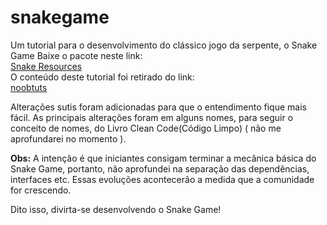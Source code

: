 # snakegame
Um tutorial para o desenvolvimento do clássico jogo da serpente, o Snake Game
Baixe o pacote neste link:<br/>
[Snake Resources](https://github.com/Michael-Lourenco/snakegame/blob/master/snakeresources.unitypackage)<br/>
O conteúdo deste tutorial foi retirado do link:<br/>
[noobtuts](https://noobtuts.com/unity/2d-snake-game) <br/>

Alterações sutis foram adicionadas para que o entendimento fique mais fácil.
As principais alterações foram em alguns nomes, para seguir o conceito de nomes, do Livro Clean Code(Código Limpo) ( não me aprofundarei no momento ).

<b>Obs:</b> A intenção é que iniciantes consigam terminar a mecânica básica do Snake Game, portanto, não aprofundei na separação das dependências, interfaces etc.
Essas evoluções acontecerão a medida que a comunidade for crescendo.

Dito isso, divirta-se desenvolvendo o Snake Game!
